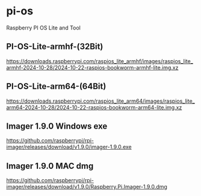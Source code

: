 # pi-os
Raspberry PI OS Lite and Tool

## PI-OS-Lite-armhf-(32Bit)
https://downloads.raspberrypi.com/raspios_lite_armhf/images/raspios_lite_armhf-2024-10-28/2024-10-22-raspios-bookworm-armhf-lite.img.xz

## PI-OS-Lite-arm64-(64Bit)
https://downloads.raspberrypi.com/raspios_lite_arm64/images/raspios_lite_arm64-2024-10-28/2024-10-22-raspios-bookworm-arm64-lite.img.xz

## Imager 1.9.0 Windows exe
https://github.com/raspberrypi/rpi-imager/releases/download/v1.9.0/imager-1.9.0.exe

## Imager 1.9.0 MAC dmg
https://github.com/raspberrypi/rpi-imager/releases/download/v1.9.0/Raspberry.Pi.Imager-1.9.0.dmg
